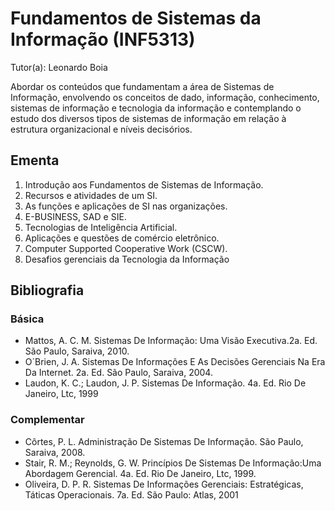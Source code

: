 # Fundamentos de Sistemas da Informação (INF5313)

Tutor(a): Leonardo Boia

Abordar os conteúdos que fundamentam a área de Sistemas de Informação, envolvendo os conceitos de dado, informação, conhecimento, sistemas de informação e tecnologia da informação e contemplando o estudo dos diversos tipos de sistemas de informação em relação à estrutura organizacional e níveis decisórios.

## Ementa

1. Introdução aos Fundamentos de Sistemas de Informação.
2. Recursos e atividades de um SI.
3. As funções e aplicações de SI nas organizações.
4. E-BUSINESS, SAD e SIE.
5. Tecnologias de Inteligência Artificial.
6. Aplicações e questões de comércio eletrônico.
7. Computer Supported Cooperative Work (CSCW).
8. Desafios gerenciais da Tecnologia da Informação

## Bibliografia

### Básica

- Mattos, A. C. M. Sistemas De Informação: Uma Visão Executiva.2a. Ed. São Paulo, Saraiva, 2010.
- O´Brien, J. A. Sistemas De Informações E As Decisões Gerenciais Na Era Da Internet. 2a. Ed. São Paulo, Saraiva, 2004.
- Laudon, K. C.; Laudon, J. P. Sistemas De Informação. 4a. Ed. Rio De Janeiro, Ltc, 1999

### Complementar

- Côrtes, P. L. Administração De Sistemas De Informação. São Paulo, Saraiva, 2008.
- Stair, R. M.; Reynolds, G. W. Princípios De Sistemas De Informação:Uma Abordagem Gerencial. 4a. Ed. Rio De Janeiro, Ltc, 1999.
- Oliveira, D. P. R. Sistemas De Informações Gerenciais: Estratégicas, Táticas Operacionais. 7a. Ed. São Paulo: Atlas, 2001
